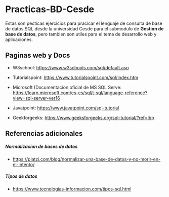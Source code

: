 # Practicas-BD-Cesde

Estas son pecticas ejercicios para pracicar el lenguaje de consulta de base de datos SQL desde la universidad Cesde para el submodulo de **Gestion de base de datos**, pero tambien son utiles para el tema de desarrollo web y aplicaciones.

## Paginas web y Docs

- W3school: https://www.w3schools.com/sql/default.asp

- Tutorialspoint: https://www.tutorialspoint.com/sql/index.htm

- Microsoft (Documentacion oficial de MS SQL Serve: https://learn.microsoft.com/es-es/sql/t-sql/language-reference?view=sql-server-ver16

- Javatpoint: https://www.javatpoint.com/sql-tutorial

- Geekforgeeks: https://www.geeksforgeeks.org/sql-tutorial/?ref=lbp

## Referencias adicionales

##### Normalizacion de bases de datos
- https://platzi.com/blog/normalizar-una-base-de-datos-y-no-morir-en-el-intento/

##### Tipos de datos
- https://www.tecnologias-informacion.com/tipos-sql.html
